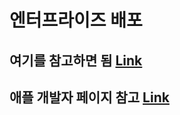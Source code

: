 # 엔터프라이즈 배포

## 여기를 참고하면 됨 [Link](https://furang-note.tistory.com/10)

## 애플 개발자 페이지 참고 [Link](https://help.apple.com/xcode/mac/current/#/devba5e7054d)
